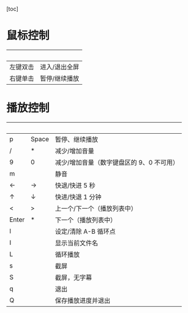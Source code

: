 [toc]

# 鼠标控制

| &nbsp;   | &nbsp;        |
| :------- | :------------ |
| 左键双击 | 进入/退出全屏 |
| 右键单击 | 暂停/继续播放 |

# 播放控制

| &nbsp; | &nbsp; | &nbsp;                                    |
| :----- | :----- | :---------------------------------------- |
| p      | Space  | 暂停、继续播放                            |
| /      | \*     | 减少/增加音量                             |
| 9      | 0      | 减少/增加音量（数字键盘区的 9、0 不可用） |
| m      | &nbsp; | 静音                                      |
| ←      | →      | 快退/快进 5 秒                            |
| ↑      | ↓      | 快进/快退 1 分钟                          |
| <      | >      | 上一个/下一个（播放列表中）               |
| Enter  | \*     | 下一个（播放列表中）                      |
| l      | &nbsp; | 设定/清除 A-B 循环点                      |
| I      | &nbsp; | 显示当前文件名                            |
| L      | &nbsp; | 循环播放                                  |
| s      | &nbsp; | 截屏                                      |
| S      | &nbsp; | 截屏，无字幕                              |
| q      | &nbsp; | 退出                                      |
| Q      | &nbsp; | 保存播放进度并退出                        |

